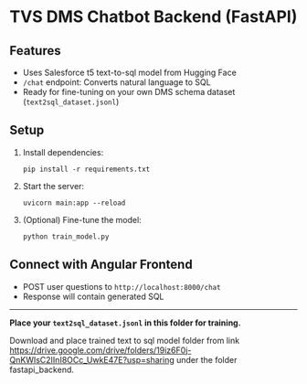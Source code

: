 # TVS DMS Chatbot Backend (FastAPI)

## Features
- Uses Salesforce t5 text-to-sql model from Hugging Face
- `/chat` endpoint: Converts natural language to SQL
- Ready for fine-tuning on your own DMS schema dataset (`text2sql_dataset.jsonl`)

## Setup
1. Install dependencies:
   ```
   pip install -r requirements.txt
   ```
2. Start the server:
   ```
   uvicorn main:app --reload
   ```
3. (Optional) Fine-tune the model:
   ```
   python train_model.py
   ```

## Connect with Angular Frontend
- POST user questions to `http://localhost:8000/chat`
- Response will contain generated SQL

---

**Place your `text2sql_dataset.jsonl` in this folder for training.**

Download and place trained text to sql model folder from link https://drive.google.com/drive/folders/19iz6F0j-QnKWIsC2IInI8OCc_UwkE47E?usp=sharing under the folder fastapi_backend.
